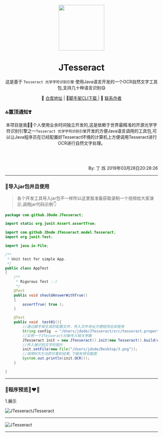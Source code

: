 <p align="center">
    <a href="https://github.com/JDode/"><img src="https://i.loli.net/2019/03/28/5c9cbc8198068.png" width="150"/></a>
    <h1 align="center">JTesseract</h1>
</p>
<p align="center">这是基于 <code>Tesseract 光学字符识别引擎</code>  使用Java语言开发的一个OCR自然文字工具包,支持几十种语言识别😋</p>

<p align="center">
    🤩 <a href="https://github.com/JDode/JTesseract" target="_blank">仓库地址</a> | 
    🍻<a href="https://github.com/JDode/JTesseract" target="_blank">脚手架CLI下载 </a> | 
    👷 <a href="https://wpa.qq.com/msgrd?v=3&uin=2420498526&site=qq&menu=yes" target="_blank">联系作者</a> 
</p>

### 🔝置顶通知❣️

<p align="center">
 本项目是我👩‍💻个人使用业余时间独立开发的,这是依赖于世界最精准的开源光学字符识别引擎之一<code>Tesseract 光学字符识别引擎</code>开发的方便Java语言调用的工具包,可以让Java程序员在已经配置好Tesseract环境的计算机上方便调用Tesseract进行OCR进行自然文字处理。
</p>
</br>
</br>
<p align="right">By: 丁 烁
                    2019年03月28日20:28:26</p> 

----------
### 🚀导入jar包并且使用

> 各个开发工具导入jar包不一样所以这里我准备获取录制一个视频给大家演示,调用jar代码示例👇

```java
package com.github.JDode.JTesseract;

import static org.junit.Assert.assertTrue;

import com.github.JDode.JTesseract.model.Tesseract;
import org.junit.Test;

import java.io.File;

/**
 * Unit test for simple App.
 */
public class AppTest 
{
    /**
     * Rigorous Test :-)
     */
    @Test
    public void shouldAnswerWithTrue()
    {
        assertTrue( true );
    }

    @Test
    public void  test01(){
        //通过脚手架生成的配置文件，传入文件地址方便程序后续使用
        String config  = "/Users/jdode/JTesseract/src/tesseract.properties";
        //实例一个JTesseract对象传入相关参数
        JTesseract init = new JTesseract().init(new Tesseract().build(config));
        //传入被识别文字的图片
        init.setFile(new File("/Users/jdode/Desktop/3.png"));
        //调用OCR方法即可看到结果,下面有预览截图
        System.out.println(init.OCR());
    }

}

```


----------


### 🤩程序预览👨‍❤️‍👨

 1.展示
 
 ![JTesseractJTesseract](https://ws2.sinaimg.cn/large/006tKfTcly1g1isgwutr1j31c00u0u0z.jpg)
 


----------


![JTesseract](https://ws3.sinaimg.cn/large/006tKfTcly1g1isbtifmjj31i60lan1q.jpg)

----------



